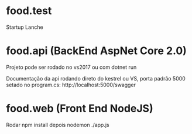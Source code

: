 # food.test
Startup Lanche

# food.api (BackEnd AspNet Core 2.0)

Projeto pode ser rodado no vs2017 ou com dotnet run

Documentação da api rodando direto do kestrel ou VS, porta padrão 5000 setado no program.cs:
http://localhost:5000/swagger

# food.web (Front End NodeJS)

 Rodar npm install
 depois nodemon ./app.js